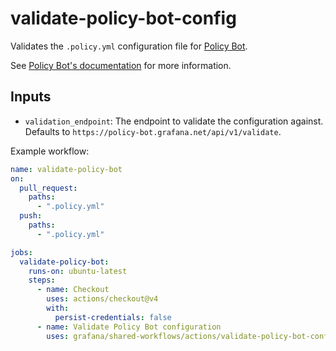 # validate-policy-bot-config

Validates the `.policy.yml` configuration file for [Policy Bot](https://github.com/palantir/policy-bot).

See [Policy Bot's documentation](https://github.com/palantir/policy-bot?tab=readme-ov-file#configuration) for more information.

## Inputs

- `validation_endpoint`: The endpoint to validate the configuration against. Defaults to `https://policy-bot.grafana.net/api/v1/validate`.

Example workflow:

<!-- x-release-please-start-version -->

```yaml
name: validate-policy-bot
on:
  pull_request:
    paths:
      - ".policy.yml"
  push:
    paths:
      - ".policy.yml"

jobs:
  validate-policy-bot:
    runs-on: ubuntu-latest
    steps:
      - name: Checkout
        uses: actions/checkout@v4
        with:
          persist-credentials: false
      - name: Validate Policy Bot configuration
        uses: grafana/shared-workflows/actions/validate-policy-bot-config@validate-policy-bot-config/v1.1.0
```

<!-- x-release-please-end-version -->
